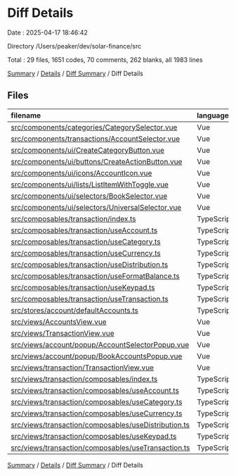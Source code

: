 # Diff Details

Date : 2025-04-17 18:46:42

Directory /Users/peaker/dev/solar-finance/src

Total : 29 files,  1651 codes, 70 comments, 262 blanks, all 1983 lines

[Summary](results.md) / [Details](details.md) / [Diff Summary](diff.md) / Diff Details

## Files
| filename | language | code | comment | blank | total |
| :--- | :--- | ---: | ---: | ---: | ---: |
| [src/components/categories/CategorySelector.vue](/src/components/categories/CategorySelector.vue) | Vue | 57 | 2 | 16 | 75 |
| [src/components/transactions/AccountSelector.vue](/src/components/transactions/AccountSelector.vue) | Vue | 65 | 6 | 7 | 78 |
| [src/components/ui/CreateCategoryButton.vue](/src/components/ui/CreateCategoryButton.vue) | Vue | 10 | 0 | 1 | 11 |
| [src/components/ui/buttons/CreateActionButton.vue](/src/components/ui/buttons/CreateActionButton.vue) | Vue | 53 | 1 | 6 | 60 |
| [src/components/ui/icons/AccountIcon.vue](/src/components/ui/icons/AccountIcon.vue) | Vue | 107 | 3 | 14 | 124 |
| [src/components/ui/lists/ListItemWithToggle.vue](/src/components/ui/lists/ListItemWithToggle.vue) | Vue | 139 | 6 | 19 | 164 |
| [src/components/ui/selectors/BookSelector.vue](/src/components/ui/selectors/BookSelector.vue) | Vue | 91 | 1 | 14 | 106 |
| [src/components/ui/selectors/UniversalSelector.vue](/src/components/ui/selectors/UniversalSelector.vue) | Vue | 130 | 3 | 14 | 147 |
| [src/composables/transaction/index.ts](/src/composables/transaction/index.ts) | TypeScript | -6 | -2 | -1 | -9 |
| [src/composables/transaction/useAccount.ts](/src/composables/transaction/useAccount.ts) | TypeScript | -132 | -37 | -27 | -196 |
| [src/composables/transaction/useCategory.ts](/src/composables/transaction/useCategory.ts) | TypeScript | -74 | -22 | -17 | -113 |
| [src/composables/transaction/useCurrency.ts](/src/composables/transaction/useCurrency.ts) | TypeScript | -148 | -48 | -34 | -230 |
| [src/composables/transaction/useDistribution.ts](/src/composables/transaction/useDistribution.ts) | TypeScript | -53 | -17 | -11 | -81 |
| [src/composables/transaction/useFormatBalance.ts](/src/composables/transaction/useFormatBalance.ts) | TypeScript | 80 | 28 | 20 | 128 |
| [src/composables/transaction/useKeypad.ts](/src/composables/transaction/useKeypad.ts) | TypeScript | -38 | -22 | -7 | -67 |
| [src/composables/transaction/useTransaction.ts](/src/composables/transaction/useTransaction.ts) | TypeScript | -139 | -27 | -27 | -193 |
| [src/stores/account/defaultAccounts.ts](/src/stores/account/defaultAccounts.ts) | TypeScript | 2 | 0 | 0 | 2 |
| [src/views/AccountsView.vue](/src/views/AccountsView.vue) | Vue | 162 | 3 | 21 | 186 |
| [src/views/TransactionView.vue](/src/views/TransactionView.vue) | Vue | -528 | -7 | -80 | -615 |
| [src/views/account/popup/AccountSelectorPopup.vue](/src/views/account/popup/AccountSelectorPopup.vue) | Vue | 468 | 13 | 77 | 558 |
| [src/views/account/popup/BookAccountsPopup.vue](/src/views/account/popup/BookAccountsPopup.vue) | Vue | 280 | 4 | 53 | 337 |
| [src/views/transaction/TransactionView.vue](/src/views/transaction/TransactionView.vue) | Vue | 535 | 7 | 80 | 622 |
| [src/views/transaction/composables/index.ts](/src/views/transaction/composables/index.ts) | TypeScript | 6 | 2 | 1 | 9 |
| [src/views/transaction/composables/useAccount.ts](/src/views/transaction/composables/useAccount.ts) | TypeScript | 132 | 37 | 27 | 196 |
| [src/views/transaction/composables/useCategory.ts](/src/views/transaction/composables/useCategory.ts) | TypeScript | 74 | 22 | 17 | 113 |
| [src/views/transaction/composables/useCurrency.ts](/src/views/transaction/composables/useCurrency.ts) | TypeScript | 148 | 48 | 34 | 230 |
| [src/views/transaction/composables/useDistribution.ts](/src/views/transaction/composables/useDistribution.ts) | TypeScript | 53 | 17 | 11 | 81 |
| [src/views/transaction/composables/useKeypad.ts](/src/views/transaction/composables/useKeypad.ts) | TypeScript | 38 | 22 | 7 | 67 |
| [src/views/transaction/composables/useTransaction.ts](/src/views/transaction/composables/useTransaction.ts) | TypeScript | 139 | 27 | 27 | 193 |

[Summary](results.md) / [Details](details.md) / [Diff Summary](diff.md) / Diff Details